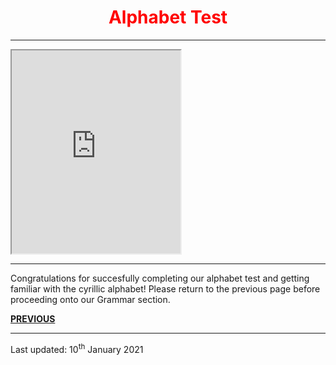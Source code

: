 <div class="container">
<h1 style="text-align:center; color:red;">Alphabet Test</h1>
 <hr>
 <iframe src="https://h5p.org/h5p/embed/1084486" width="270" height="325" frameborder="5" allow="geolocation *; microphone *; camera *; midi *; encrypted-media *"></iframe><script src="https://h5p.org/sites/all/modules/h5p/library/js/h5p-resizer.js" charset="UTF-8"></script>
<hr>
<p> Congratulations for succesfully completing our alphabet test and getting familiar with the cyrillic alphabet! Please return to the previous page before proceeding onto our Grammar section. </p>
<p> <a style="float:left;" href="https://jameslock98.github.io/SML5202-2020-Final-JamesLock/page2.html" class="btn2"> <b>PREVIOUS</b> </a> </p>
<div style="clear:both;"> </div>
 <hr>
  <p> Last updated: 10<sup>th</sup> January 2021 </p>
